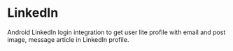 # LinkedIn
Android LinkedIn login integration to get user lite profile with email and post image, message article in LinkedIn profile.
